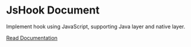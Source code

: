 # JsHook Document

Implement hook using JavaScript, supporting Java layer and native layer.

[Read Documentation](#Introduction)